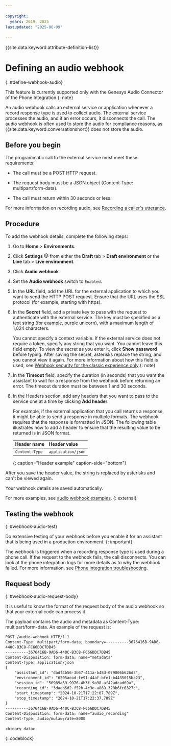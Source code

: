 ```yaml
---

copyright:
  years: 2019, 2025
lastupdated: "2025-06-09"

---
```


{{site.data.keyword.attribute-definition-list}}

# Defining an audio webhook
{: #define-webhook-audio}

This feature is currently supported only with the Genesys Audio Connector of the Phone Integration.{: note}

An audio webhook calls an external service or application whenever a record response type is used to collect audio. The external service processes the audio, and if an error occurs, it disconnects the call. The audio webhook is often used to store the audio for compliance reasons, as {{site.data.keyword.conversationshort}} does not store the audio.

## Before you begin

The programmatic call to the external service must meet these requirements:

 - The call must be a POST HTTP request.

 - The request body must be a JSON object (Content-Type: multipart/form-data).

 - The call must return within 30 seconds or less.

For more information on recording audio, see [Recording a caller's utterance](/docs/watson-assistant?topic=watson-assistant-record-caller-utterance).

## Procedure

To add the webhook details, complete the following steps:

1. Go to **Home** > **Environments**.

1. Click **Settings** ![Gear icon](images/gear-icon-black.png) from either the **Draft** tab > **Draft environment** or the **Live** tab > **Live environment**.

1. Click **Audio webhook**.

1. Set the **Audio webhook** switch to `Enabled`.

1. In the **URL** field, add the URL for the external application to which you want to send the HTTP POST request. Ensure that the URL uses the SSL protocol (for example, starting with https).

1. In the **Secret** field, add a private key to pass with the request to authenticate with the external service. The key must be specified as a text string (for example, purple unicorn), with a maximum length of 1,024 characters. 

    You cannot specify a context variable. If the external service does not require a token, specify any string that you want. You cannot leave this field empty. To view the secret as you enter it, click **Show password** before typing. After saving the secret, asterisks replace the string, and you cannot view it again. For more information about how this field is used, see [Webhook security for the classic experience only](/docs/watson-assistant?topic=watson-assistant-webhook-pre#webhook-pre-security-classic).{: note}

1. In the **Timeout** field, specify the duration (in seconds) that you want the assistant to wait for a response from the webhook before returning an error. The timeout duration must be between 1 and 30 seconds.

1.  In the Headers section, add any headers that you want to pass to the service one at a time by clicking **Add header**.

    For example, if the external application that you call returns a response, it might be able to send a response in multiple formats. The webhook requires that the response is formatted in JSON. The following table illustrates how to add a header to ensure that the resulting value to be returned is in JSON format.

    | Header name    | Header value       |
    |----------------|--------------------|
    | `Content-Type` | `application/json` |
    {: caption="Header example" caption-side="bottom"}

After you save the header value, the string is replaced by asterisks and can't be viewed again. 

Your webhook details are saved automatically.

For more examples, see [audio webhook examples](https://github.com/watson-developer-cloud/assistant-toolkit/tree/master/integrations/phone/examples/audio-webhook). {: external}

## Testing the webhook
{: #webhook-audio-test}

Do extensive testing of your webhook before you enable it for an assistant that is being used in a production environment.
{: important}

The webhook is triggered when a recording response type is used during a phone call. If the request to the webhook fails, the call disconnects. You can look at the phone integration logs for more details as to why the webhook failed. For more information, see [Phone integration troubleshooting](/docs/watson-assistant?topic=watson-assistant-phone-troubleshooting).

## Request body
{: #webhook-audio-request-body}

It is useful to know the format of the request body of the audio webhook so that your external code can process it.

The payload contains the audio and metadata as Content-Type: multipart/form-data. An example of the request is:

```
POST /audio-webhook HTTP/1.1
Content-Type: multipart/form-data; boundary=----------3676416B-9AD6-440C-B3C8-FC66DDC7DB45
----------3676416B-9AD6-440C-B3C8-FC66DDC7DB45
Content-Disposition: form-data; name="metadata"
Content-Type: application/json
{
    "assistant_id": "dadf4b56-3b67-411a-b48d-079806b626d3",
    "environment_id": "6205aead-fe91-44af-bfe1-b4435015ba23",
    "session_id": "50989a59-9976-4b3f-9a98-af42adcad69a",
    "recording_id": "3daeb5d2-f52b-4c3e-a869-328b6fc6327c",
    "start_timestamp": "2024-10-21T17:22:07.789Z",
    "stop_timestamp": "2024-10-21T17:22:37.789Z"
}
----------3676416B-9AD6-440C-B3C8-FC66DDC7DB45
Content-Disposition: form-data; name="audio_recording"
Content-Type: audio/mulaw;rate=8000

<binary data>
```
{: codeblock}
